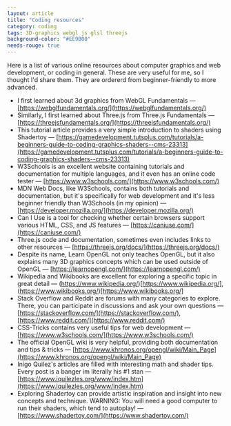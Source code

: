 ```yaml
---
layout: article
title: "Coding resources"
category: coding
tags: 3D-graphics webgl js glsl threejs
background-color: "#EE9B00"
needs-rouge: true
---
```

Here is a list of various online resources about computer graphics and web development, or coding in general. These are very useful for me, so I thought I'd share them. They are ordererd from beginner-friendly to more advanced.

<!--split-->



<!--split-->

* I first learned about 3d graphics from WebGL Fundamentals — [https://webglfundamentals.org/](https://webglfundamentals.org/)
* Similarly, I first learned about Three.js from Three.js Fundamentals — [https://threejsfundamentals.org/](https://threejsfundamentals.org/)
* This tutorial article provides a very simple introduction to shaders using Shadertoy — [https://gamedevelopment.tutsplus.com/tutorials/a-beginners-guide-to-coding-graphics-shaders--cms-23313](https://gamedevelopment.tutsplus.com/tutorials/a-beginners-guide-to-coding-graphics-shaders--cms-23313)
* W3Schools is an excellent website containing tutorials and documentation for multiple languages, and it even has an online code tester — [https://www.w3schools.com/](https://www.w3schools.com/)
* MDN Web Docs, like W3Schools, contains both tutorials and documentation, but it's specifically for web development and it's less beginner friendly than W3Schools (in my opinion) — [https://developer.mozilla.org/](https://developer.mozilla.org/)
* Can I Use is a tool for checking whether certain browsers support various HTML, CSS, and JS features — [https://caniuse.com/](https://caniuse.com/)
* Three.js code and documentation, sometimes even includes links to other resources — [https://threejs.org/docs/](https://threejs.org/docs/)
* Despite its name, Learn OpenGL not only teaches OpenGL, but it also explains many 3D graphics concepts which can be used outside of OpenGL — [https://learnopengl.com/](https://learnopengl.com/)
* Wikipedia and Wikibooks are excellent for exploring a specific topic in great detail — (https://www.wikipedia.org/)[https://www.wikipedia.org/], (https://www.wikibooks.org/)[https://www.wikibooks.org/]
* Stack Overflow and Reddit are forums with many categories to explore. There, you can participate in discussions and ask your own questions — [https://stackoverflow.com/](https://stackoverflow.com/), [https://www.reddit.com/](https://www.reddit.com/)
* CSS-Tricks contains very useful tips for web development — [https://www.w3schools.com/](https://www.w3schools.com/)
* The official OpenGL wiki is very helpful, providing both documentation and tips & tricks — [https://www.khronos.org/opengl/wiki/Main_Page](https://www.khronos.org/opengl/wiki/Main_Page)
* Inigo Quilez's articles are filled with interesting math and shader tips. Every post is a banger im literally his #1 stan — [https://www.iquilezles.org/www/index.htm](https://www.iquilezles.org/www/index.htm)
* Exploring Shadertoy can provide artistic inspiration and insight into new concepts and technique. WARNING: You will need a good computer to run their shaders, which tend to autoplay! — [https://www.shadertoy.com/](https://www.shadertoy.com/)